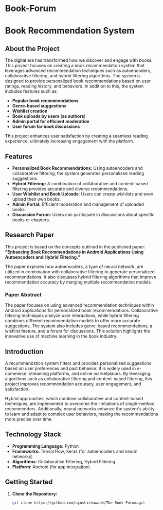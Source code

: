 # Book-Forum
# Book Recommendation System

## About the Project

The digital era has transformed how we discover and engage with books. This project focuses on creating a book recommendation system that leverages advanced recommendation techniques such as autoencoders, collaborative filtering, and hybrid filtering algorithms. The system is designed to provide personalized book recommendations based on user ratings, reading history, and behaviors. In addition to this, the system includes features such as:

- **Popular book recommendations**
- **Genre-based suggestions**
- **Wishlist creation**
- **Book uploads by users (as authors)**
- **Admin portal for efficient moderation**
- **User forum for book discussions**

This project enhances user satisfaction by creating a seamless reading experience, ultimately increasing engagement with the platform.

## Features

- **Personalized Book Recommendations:** Using autoencoders and collaborative filtering, the system generates personalized reading suggestions.
- **Hybrid Filtering:** A combination of collaborative and content-based filtering provides accurate and diverse recommendations.
- **User Wishlist and Book Uploads:** Users can create wishlists and even upload their own books.
- **Admin Portal:** Efficient moderation and management of uploaded books.
- **Discussion Forum:** Users can participate in discussions about specific books or chapters.

## Research Paper

This project is based on the concepts outlined in the published paper: **"Enhancing Book Recommendations in Android Applications Using Autoencoders and Hybrid Filtering."**

The paper explores how autoencoders, a type of neural network, are utilized in combination with collaborative filtering to generate personalized recommendations. It also discusses hybrid filtering algorithms that improve recommendation accuracy by merging multiple recommendation models.

### Paper Abstract

The paper focuses on using advanced recommendation techniques within Android applications for personalized book recommendations. Collaborative filtering techniques analyze user interactions, while hybrid filtering combines different recommendation models to offer more accurate suggestions. The system also includes genre-based recommendations, a wishlist feature, and a forum for discussions. This solution highlights the innovative use of machine learning in the book industry.

## Introduction

A recommendation system filters and provides personalized suggestions based on user preferences and past behavior. It is widely used in e-commerce, streaming platforms, and online marketplaces. By leveraging algorithms such as collaborative filtering and content-based filtering, this project improves recommendation accuracy, user engagement, and satisfaction.

Hybrid approaches, which combine collaborative and content-based techniques, are implemented to overcome the limitations of single-method recommenders. Additionally, neural networks enhance the system's ability to learn and adapt to complex user behaviors, making the recommendations more precise over time.

## Technology Stack

- **Programming Language:** Python
- **Frameworks:** TensorFlow, Keras (for autoencoders and neural networks)
- **Algorithms:** Collaborative Filtering, Hybrid Filtering
- **Platform:** Android (for app integration)

## Getting Started

1. **Clone the Repository:**
   ```bash
   git clone https://github.com/ayushichawade/The-Book-Forum.git
